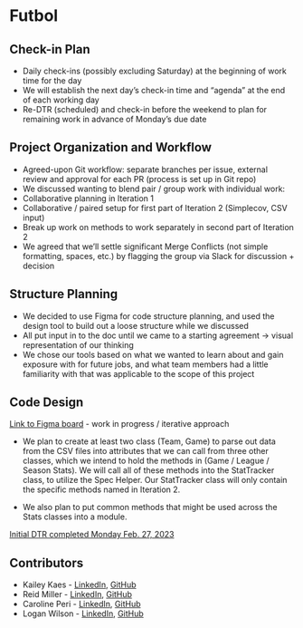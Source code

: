# Futbol

## Check-in Plan
- Daily check-ins (possibly excluding Saturday) at the beginning of work time for the day
- We will establish the next day’s check-in time and “agenda” at the end of each working day
- Re-DTR (scheduled) and check-in before the weekend to plan for remaining work in advance of Monday’s due date

## Project Organization and Workflow
- Agreed-upon Git workflow: separate branches per issue, external review and approval for each PR (process is set up in Git repo)
- We discussed wanting to blend pair / group work with individual work:
- Collaborative planning in Iteration 1
- Collaborative / paired setup for first part of Iteration 2 (Simplecov, CSV input)
- Break up work on methods to work separately in second part of Iteration 2
- We agreed that we’ll settle significant Merge Conflicts (not simple formatting, spaces, etc.)  by flagging the group via Slack for discussion + decision

## Structure Planning
- We decided to use Figma for code structure planning, and used the design tool to build out a loose structure while we discussed
- All put input in to the doc until we came to a starting agreement → visual representation of our thinking
- We chose our tools based on what we wanted to learn about and gain exposure with for future jobs, and what team members had a little familiarity with that was applicable to the scope of this project

## Code Design
[Link to Figma board](https://www.figma.com/file/ugTRoTKJl5EqZZcZ9VHiY5/F%C3%BAtbol---PD?node-id=0%3A1&t=v3GGoNcRnvwvX7y9-1) - work in progress / iterative approach

- We plan to create at least two class (Team, Game) to parse out data from the CSV files into attributes that we can call from three other classes, which we intend to hold the methods in (Game / League / Season Stats). We will call all of these methods into the StatTracker class, to utilize the Spec Helper. Our StatTracker class will only contain the specific methods named in Iteration 2.

- We also plan to put common methods that might be used across the Stats classes into a module.

[Initial DTR completed Monday Feb. 27, 2023](https://docs.google.com/document/d/1dh0IGhfFFzFICHPGQ5E1T7Iv2a_0WvBvUoctJfrnevE/edit?usp=sharing)

## Contributors
- Kailey Kaes - [LinkedIn](https://www.linkedin.com/in/kailey-kaes-336142219/), [GitHub](https://github.com/kaileykaes)
- Reid Miller - [LinkedIn](https://www.linkedin.com/in/reid-s-miller/), [GitHub](https://github.com/reidsmiller)
- Caroline Peri - [LinkedIn](https://www.linkedin.com/in/carolineperi/), [GitHub](https://github.com/cariperi)
- Logan Wilson - [LinkedIn](https://www.linkedin.com/in/logan-wilson-28422ba0/), [GitHub](https://github.com/bluedevil667)

